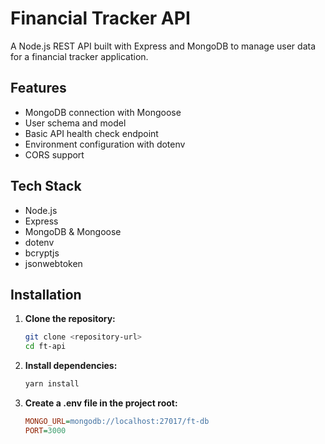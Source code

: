 # Financial Tracker API

A Node.js REST API built with Express and MongoDB to manage user data for a financial tracker application.

## Features

- MongoDB connection with Mongoose
- User schema and model
- Basic API health check endpoint
- Environment configuration with dotenv
- CORS support

## Tech Stack

- Node.js
- Express
- MongoDB & Mongoose
- dotenv
- bcryptjs
- jsonwebtoken

## Installation

1. **Clone the repository:**

   ```bash
   git clone <repository-url>
   cd ft-api
   ```

2. **Install dependencies:**

   ```bash
   yarn install
   ```

3. **Create a .env file in the project root:**

   ```ini
   MONGO_URL=mongodb://localhost:27017/ft-db
   PORT=3000
   ```
